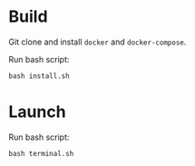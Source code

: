 # Build

Git clone and install `docker` and `docker-compose`.

Run bash script:

```
bash install.sh
```

# Launch

Run bash script:

```
bash terminal.sh
```
